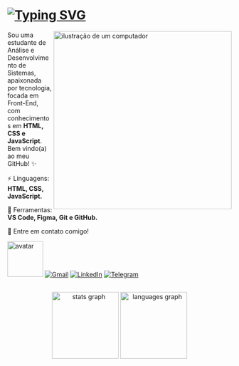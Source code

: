 <h1><a href="https://www.linkedin.com/in/souza-sara"><img src="https://readme-typing-svg.herokuapp.com?font=Space+Grotesk&weight=600&size=30&duration=2500&pause=1000&color=8A2BE2&width=435&lines=Oii!++Eu+sou+a+Sara+%F0%9F%91%8B%F0%9F%8F%BB" alt="Typing SVG" /></a></h1>

<img src="https://raw.githubusercontent.com/MicaelliMedeiros/micaellimedeiros/master/image/computer-illustration.png" alt="ilustração de um computador" min-width="400px" max-width="400px" width="400px" align="right">

<p align="left"> 
  Sou uma estudante de Análise e Desenvolvimento de Sistemas, apaixonada por tecnologia, focada em Front-End, com conhecimentos em <strong>HTML, CSS e JavaScript</strong>.<br>
  Bem vindo(a) ao meu GitHub! ✨
</p>

<p align="left">
  ⚡ Linguagens: <strong>HTML, CSS, JavaScript.</strong>
</p>

<p align="left">
  💼 Ferramentas: <strong>VS Code, Figma, Git e GitHub.</strong>
</p>

<p align="left">
  💌 Entre em contato comigo!
</p>


<p align="left">
  <img src="https://github.com/user-attachments/assets/bda54b3f-a904-4d6c-8614-8abb236a1f10" alt="avatar" min-width="80px" max-width="80px" width="80px">
  <a href="mailto:saralvsouza@gmail.com" target="_blank" title="Gmail">
  <img src="https://img.shields.io/badge/-Gmail-8A2BE2?style=flat&labelColor=8A2BE2&logo=gmail&logoColor=white&link=mailto:saralvsouza@gmail.com" alt="Gmail"/></a>
  <a href="https://www.linkedin.com/in/souza-sara/" target="_blank" title="LinkedIn">
  <img src="https://img.shields.io/badge/-Linkedin-8A2BE2?style=flat&logo=Linkedin&logoColor=white&link=https://www.linkedin.com/in/souza-sara/" alt="LinkedIn"/></a>
  <a href="https://t.me/sarallorrayne" target="_blank" title="Telegram">
  <img src="https://img.shields.io/badge/-Telegram-8A2BE2?style=flat&labelColor=8A2BE2&logo=Telegram&logoColor=white&link=https://t.me/sarallorrayne" alt="Telegram"/></a>
</p>
<br>
<div align="center">
  <img src="https://github-readme-stats.vercel.app/api?username=sarallorrayne&hide_title=false&hide_rank=false&show_icons=true&include_all_commits=true&count_private=true&disable_animations=false&theme=midnight-purple&locale=en&hide_border=true&order=1" height="150" alt="stats graph"  />
  <img src="https://github-readme-stats.vercel.app/api/top-langs?username=sarallorrayne&locale=en&hide_title=false&layout=compact&card_width=320&langs_count=5&theme=midnight-purple&hide_border=true&order=2" height="150" alt="languages graph"  />
</div>

###
